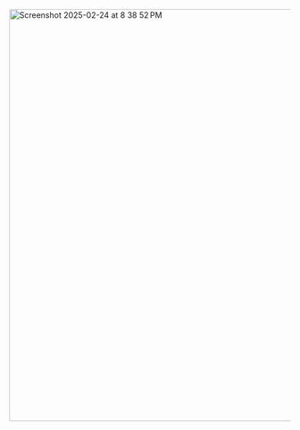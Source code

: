 
<img width="739" alt="Screenshot 2025-02-24 at 8 38 52 PM" src="https://github.com/user-attachments/assets/05a169ef-6bfb-4834-86a2-3e13285a335d" />
